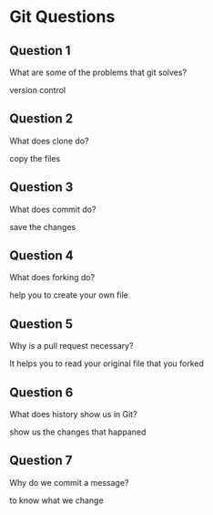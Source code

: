 # Git Questions

## Question 1

What are some of the problems that git solves?

version control 


## Question 2

What does clone do?

copy the files


## Question 3

What does commit do?

save the changes


## Question 4

What does forking do?

help you to create your own file


## Question 5

Why is a pull request necessary?

It helps you to read your original file that you forked


## Question 6

What does history show us in Git?

show us the changes that happaned


## Question 7

Why do we commit a message?

to know what we change
